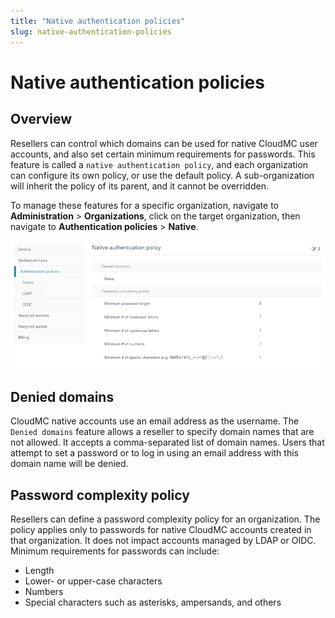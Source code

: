 ```yaml
---
title: "Native authentication policies"
slug: native-authentication-policies
---
```



# Native authentication policies

## Overview

Resellers can control which domains can be used for native CloudMC user accounts, and also set certain minimum requirements for passwords. This feature is called a `native authentication policy`, and each organization can configure its own policy, or use the default policy. A sub-organization will inherit the policy of its parent, and it cannot be overridden.

To manage these features for a specific organization, navigate to **Administration** \> **Organizations**, click on the target organization, then navigate to **Authentication policies** \> **Native**.

![Screenshot of Native Authentication Policies page](/assets/native-authentication-policy-en.png)

## Denied domains

CloudMC native accounts use an email address as the username. The `Denied domains` feature allows a reseller to specify domain names that are not allowed. It accepts a comma-separated list of domain names. Users that attempt to set a password or to log in using an email address with this domain name will be denied.

## Password complexity policy

Resellers can define a password complexity policy for an organization. The policy applies only to passwords for native CloudMC accounts created in that organization. It does not impact accounts managed by LDAP or OIDC. Minimum requirements for passwords can include:

-   Length
-   Lower- or upper-case characters
-   Numbers
-   Special characters such as asterisks, ampersands, and others
